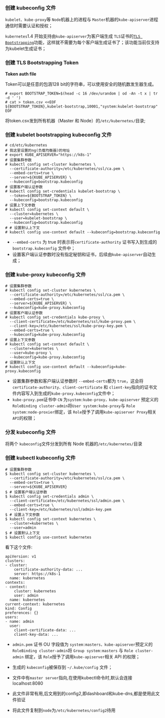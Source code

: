 ### 创建 kubeconfig 文件

`kubelet、kube-proxy`等 `Node`机器上的进程与 `Master`机器的`kube-apiserver`进程通信时需要认证和授权；

`kubernetes`1.4 开始支持由`kube-apiserver`为客户端生成 `TLS`证书的[`TLS Bootstrapping`](https://kubernetes.io/docs/admin/kubelet-tls-bootstrapping/)功能，这样就不需要为每个客户端生成证书了；该功能当前仅支持为kubelet生成证书；

### 创建 TLS Bootstrapping Token

**Token auth file**

Token可以是任意的包涵128 bit的字符串，可以使用安全的随机数发生器生成。

```
# export BOOTSTRAP_TOKEN=$(head -c 16 /dev/urandom | od -An -t x | tr -d ' ')
# cat > token.csv <<EOF
${BOOTSTRAP_TOKEN},kubelet-bootstrap,10001,"system:kubelet-bootstrap"
EOF
```

将token.csv发到所有机器（Master 和 Node）的`/etc/kubernetes/`目录;

### 创建 kubelet bootstrapping kubeconfig 文件

```
# cd/etc/kubernetes
# 我这里设置的ng(负载均衡器)的地址
# export KUBE_APISERVER="https://k8s-1"
# 设置集群参数
# kubectl config set-cluster kubernetes \
  --certificate-authority=/etc/kubernetes/ssl/ca.pem \
  --embed-certs=true \
  --server=${KUBE_APISERVER} \
  --kubeconfig=bootstrap.kubeconfig
# 设置客户端认证参数
# kubectl config set-credentials kubelet-bootstrap \
  --token=${BOOTSTRAP_TOKEN} \
  --kubeconfig=bootstrap.kubeconfig
# 设置上下文参数
# kubectl config set-context default \
  --cluster=kubernetes \
  --user=kubelet-bootstrap \
  --kubeconfig=bootstrap.kubeconfig
# # 设置默认上下文
# kubectl config use-context default --kubeconfig=bootstrap.kubeconfig
```

* `--embed-certs` 为 true 时表示将`certificate-authority` 证书写入到生成的 `bootstrap.kubeconfig` 文件中；
* 设置客户端认证参数时没有指定秘钥和证书，后续由`kube-apiserver`自动生成；

### 创建 kube-proxy kubeconfig 文件

```
# 设置集群参数
# kubectl config set-cluster kubernetes \
  --certificate-authority=/etc/kubernetes/ssl/ca.pem \
  --embed-certs=true \
  --server=${KUBE_APISERVER} \
  --kubeconfig=kube-proxy.kubeconfig
# 设置客户端认证参数
# kubectl config set-credentials kube-proxy \
  --client-certificate=/etc/kubernetes/ssl/kube-proxy.pem \
  --client-key=/etc/kubernetes/ssl/kube-proxy-key.pem \
  --embed-certs=true \
  --kubeconfig=kube-proxy.kubeconfig
# 设置上下文参数
# kubectl config set-context default \
  --cluster=kubernetes \
  --user=kube-proxy \
  --kubeconfig=kube-proxy.kubeconfig
# 设置默认上下文
# kubectl config use-context default --kubeconfig=kube-proxy.kubeconfig
```

* 设置集群参数和客户端认证参数时 `--embed-certs`都为 `true`，这会将 `certificate-authority、client-certificate` 和 `client-key`指向的证书文件内容写入到生成的`kube-proxy.kubeconfig`文件中；
* `kube-proxy.pem`证书中 `CN` 为`system:kube-proxy，kube-apiserver` 预定义的 `RoleBinding cluster-admin`将`User system:kube-proxy`与 `Role system:node-proxier`绑定，该 `Role`授予了调用`kube-apiserver Proxy`相关 `API`的权限；

### 分发 kubeconfig 文件

将两个 `kubeconfig`文件分发到所有 Node 机器的`/etc/kubernetes/`目录

### 创建 kubectl kubeconfig 文件

```
# 设置集群参数
$ kubectl config set-cluster kubernetes \
  --certificate-authority=/etc/kubernetes/ssl/ca.pem \
  --embed-certs=true \
  --server=${KUBE_APISERVER}
$ # 设置客户端认证参数
$ kubectl config set-credentials admin \
  --client-certificate=/etc/kubernetes/ssl/admin.pem \
  --embed-certs=true \
  --client-key=/etc/kubernetes/ssl/admin-key.pem
$ # 设置上下文参数
$ kubectl config set-context kubernetes \
  --cluster=kubernetes \
  --user=admin
$ # 设置默认上下文
$ kubectl config use-context kubernetes
```

看下这个文件:

```
apiVersion: v1
clusters:
- cluster:
    certificate-authority-data: ...
    server: https://k8s-1
  name: kubernetes
contexts:
- context:
    cluster: kubernetes
    user: admin
  name: kubernetes
current-context: kubernetes
kind: Config
preferences: {}
users:
- name: admin
  user:
    client-certificate-data: ...
    client-key-data: ...
```

* `admin.pem` 证书 OU 字段值为 `system:masters，kube-apiserver`预定义的 `RoleBinding cluster-admin`将 `Group system:masters` 与 `Role cluster-admin` 绑定，该 `Role`授予了调用`kube-apiserver`相关 API 的权限；
* 生成的 `kubeconfig`被保存到 `~/.kube/config` 文件；
* 文件中有`master server`指向,在使用kubectl命令时,默认会连接localhost:8080

* 此文件非常有用,后文用到的config2,即dashboard和kube-dns,都是使用此文件验证

* 将此文件复制到`node`为`/etc/kubernetes/config2`待用



